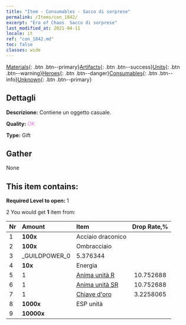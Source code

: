```yaml
---
title: "Item - Consumables - Sacco di sorprese"
permalink: /Items/con_1842/
excerpt: "Era of Chaos  Sacco di sorprese"
last_modified_at: 2021-04-11
locale: it
ref: "con_1842.md"
toc: false
classes: wide
---
```

 [Materials](/it/Items/){: .btn .btn--primary}[Artifacts](/it/Items/Artifacts/){: .btn .btn--success}[Units](/it/Items/Units/){: .btn .btn--warning}[Heroes](/it/Items/Heroes/){: .btn .btn--danger}[Consumables](/it/Items/Consumables/){: .btn .btn--info}[Unknown](/it/Items/Unknown/){: .btn .btn--primary}

## Dettagli
 **Descrizione:** Contiene un oggetto casuale.

 **Quality:** <span style="color: #DA70D6">OK</span>

 **Type:** Gift

## Gather

  None

## This item contains:

 **Required Level to open:** 1

 2 You would get **1** item  from:

  | Nr | Amount |     Item    | Drop Rate,% |
  |:---|:-------|:------------|:---------:|
  | 1 |  **100x** | Acciaio draconico |  | 5.376344 | 
  | 2 |  **100x** | Ombracciaio |  | 7.5268817 | 
  | 3 | _GUILDPOWER_0 | 5.376344 | 
  | 4 |  **10x** | Energia |  | 5.376344 | 
  | 5 | 1 | [Anima unità R](/it/Items/con_533/) | 10.752688 | 
  | 6 | 1 | [Anima unità SR](/it/Items/con_534/) | 10.752688 | 
  | 7 | 1 | [Chiave d'oro](/it/Items/con_783/) | 3.2258065 | 
  | 8 |  **1000x** | ESP unità |  | 25.806452 | 
  | 9 |  **10000x** | <i class="fas fa-coins"/> |  | 25.806452 | 
